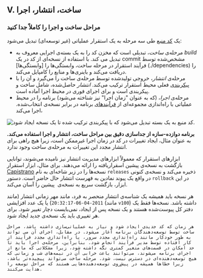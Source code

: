 ## V. ساخت، انتشار، اجرا
### مراحل ساخت و اجرا را کاملاً جدا کنید

یک [کد منبع](./codebase) طی سه مرحله به یک استقرار عملیاتی (غیر توسعه‌ای) تبدیل می‌شود:

* مرحله‌ی *ساخت*، تبدیلی است که مخزن کد را به یک بسته‌ی اجرایی معروف به *build* تبدیل می کند. با استفاده از نسخه‌ای از کد در یک commit مشخص‌شده توسط فرآیند استقرار در مرحله ساخت، وابستگی‌ها را [وابستگی‌ها] (./dependencies) را دریافت می‌کند و باینری‌ها و  منابع را کامپایل می‌کند.
* مرحله‌ی *انتشار*، خروجی تولید‌شده توسط مرحله‌ی ساخت را می‌گیرد و آن را با [پیکربندی](./config) فعلی محیط استقرار ترکیب می‌کند. *انتشار* حاصل‌شده، شامل ساخت و پیکربندی است و برای اجرای فوری در محیط اجرا آماده است.
* مرحله‌ی *اجرا*، (که به عنوان "زمان اجرا" نیز شناخته می‌شود) برنامه را در محیط عملیاتی  با راه‌اندازی مجموعه‌ای از [فرآیندهای](./processes) برنامه در برابر نسخه‌ی انتخاب‌شده. اجرا می‌کند،

![کد منبع به یک بسته تبدیل می‌شود که با پیکربندی ترکیب شده تا یک نسخه ایجاد شود.](/images/release.png)

**برنامه دوازده-سازه از جداسازی دقیق بین مراحل ساخت، انتشار و اجرا استفاده می‌کند.** به عنوان مثال، ایجاد تغییرات در کد در زمان اجرا غیرممکن است، زیرا هیچ راهی برای انتشار مجدد این تغییرات به مرحله‌ی  ساخت وجود ندارد.

ابزارهای استقرار که معمولاً ابزارهای مدیریت انتشار نیز نامیده می‌شوند، توانایی بازگشت به نسخه‌ی پیشین اسقراریافته را ارائه می‌دهند. برای مثال، ابزار استقرار [Capistrano](https://github.com/capistrano/capistrano/wiki) نسخه‌ها را در زیر شاخه‌ای به نام `releases` ذخیره می‌کند و نسخه‌ی کنونی در واقع یک پیوند نمادین به فهرست انتشار حال حاضر است. دستور `rollback` در این ابزار، بازگشت سریع به نسخه‌ی  پیشین را آسان می‌کند.

هر نسخه باید همیشه یک شناسه‌ی انتشار منحصر به فرد، مانند مهر زمانی انتشار (مانند `2011-04-06-20:32:17`) یا یک عدد افزایشی (مانند `v100`) داشته باشد. نسخه‌ها فقط یک دفتر کل پیوست‌شده هستند و یک نسخه پس از ایجاد، نمی‌بایست دچار تغییر شود. برای هر تغییری باید یک نسخه‌ی جدید ایجاد شود.

	هر زمان که کد جدیدی ایجاد شود و نیاز به عملیاتی‌سازی داشته باشد، مراحل ساخت توسط توسعه‌دهندگان برنامه آغاز می‌شود. در مقابل، اجرای آن می تواند به طور خودکار مانند راه‌اندازی مجدد سرور، یا راه‌اندازی مجدد فرآیند از کار افتاده توسط مدیر فرآیند انجام شود. بنابراین، مرحله‌ی اجرا باید تا حد امکان در قسمت‌های متغیر کمتری نگه داشته شود، زیرا مشکلاتی که مانع از اجرای برنامه می‌شوند، می‌توانند باعث خرابی آن در نیمه‌های شب و زمانی که هیچ توسعه‌دهنده‌ای در دسترس نیست، شود. مرحله ساخت می‌تواند پیچیده‌تر باشد، زیرا خطاها همیشه در پیش‌روی توسعه‌دهنده‌هایی هستند که مراحل توسعه را هدایت می‌کنند.